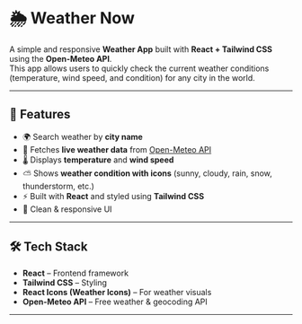 # 🌦️ Weather Now

A simple and responsive **Weather App** built with **React + Tailwind CSS** using the **Open-Meteo API**.  
This app allows users to quickly check the current weather conditions (temperature, wind speed, and condition) for any city in the world.

---

## 🚀 Features
- 🌍 Search weather by **city name**
- 📍 Fetches **live weather data** from [Open-Meteo API](https://open-meteo.com/)
- 🌡️ Displays **temperature** and **wind speed**
- ⛅ Shows **weather condition with icons** (sunny, cloudy, rain, snow, thunderstorm, etc.)
- ⚡ Built with **React** and styled using **Tailwind CSS**
- 🎨 Clean & responsive UI

---

## 🛠️ Tech Stack
- **React** – Frontend framework  
- **Tailwind CSS** – Styling  
- **React Icons (Weather Icons)** – For weather visuals  
- **Open-Meteo API** – Free weather & geocoding API  

---

